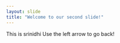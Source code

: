 ```yaml
---
layout: slide
title: "Welcome to our second slide!"
---
```

This is srinidhi
Use the left arrow to go back!
